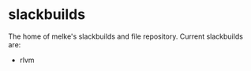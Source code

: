 # slackbuilds

The home of melke's slackbuilds and file repository. Current slackbuilds are:
* rlvm

